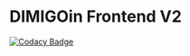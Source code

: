 # DIMIGOin Frontend V2

[![Codacy Badge](https://api.codacy.com/project/badge/Grade/642ae34789ea4dc1b6a415ba01d0184e)](https://app.codacy.com/gh/dimigoin/dimigoin-front-v2?utm_source=github.com&utm_medium=referral&utm_content=dimigoin/dimigoin-front-v2&utm_campaign=Badge_Grade_Dashboard)
